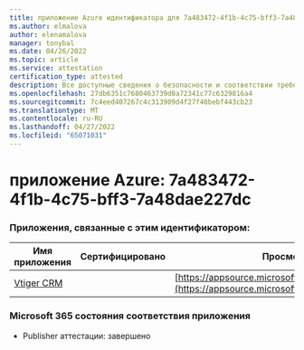 ```yaml
---
title: приложение Azure идентификатора для 7a483472-4f1b-4c75-bff3-7a48dae227dc
ms.author: elmalova
author: elenamalova
manager: tonybal
ms.date: 04/26/2022
ms.topic: article
ms.service: attestation
certification_type: attested
description: Все доступные сведения о безопасности и соответствии требованиям для 7a483472-4f1b-4c75-bff3-7a48dae227dc.
ms.openlocfilehash: 27db6351c7680463739d0a72341c77c6329816a4
ms.sourcegitcommit: 7c4eed407267c4c313909d4f27f46bebf443cb23
ms.translationtype: MT
ms.contentlocale: ru-RU
ms.lasthandoff: 04/27/2022
ms.locfileid: "65071031"
---
```

# <a name="azure-app-id-7a483472-4f1b-4c75-bff3-7a48dae227dc"></a>приложение Azure: 7a483472-4f1b-4c75-bff3-7a48dae227dc


### <a name="apps-associated-with-this-id"></a>Приложения, связанные с этим идентификатором:
| **Имя приложения** | **Сертифицировано** | **Просмотр в AppSource** |
|--------------|---------------|-----------------------|
| [Vtiger CRM](../forward/WA200003089.md) |  | [https://appsource.microsoft.com/product/office/WA200003089](https://appsource.microsoft.com/product/office/WA200003089) |

### <a name="microsoft-365-app-compliance-status"></a>Microsoft 365 состояния соответствия приложения
- Publisher аттестации: завершено
